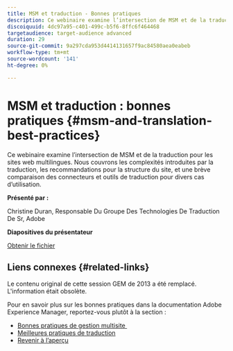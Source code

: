 ```yaml
---
title: MSM et traduction - Bonnes pratiques
description: Ce webinaire examine l’intersection de MSM et de la traduction pour les sites web multilingues. Nous couvrons les complexités introduites par la traduction, les recommandations pour la structure du site, et une brève comparaison des connecteurs et outils de traduction pour divers cas d’utilisation.
discoiquuid: 4dc97a95-c401-499c-b5f6-8ffc6f464468
targetaudience: target-audience advanced
duration: 29
source-git-commit: 9a297cda953d4414131657f9ac84580aea0eabeb
workflow-type: tm+mt
source-wordcount: '141'
ht-degree: 0%

---
```


# MSM et traduction : bonnes pratiques {#msm-and-translation-best-practices}

Ce webinaire examine l’intersection de MSM et de la traduction pour les sites web multilingues. Nous couvrons les complexités introduites par la traduction, les recommandations pour la structure du site, et une brève comparaison des connecteurs et outils de traduction pour divers cas d’utilisation.

**Présenté par :**

Christine Duran, Responsable Du Groupe Des Technologies De Traduction De Sr, Adobe

**Diapositives du présentateur**

[Obtenir le fichier](assets/20130731-adobe-msm-and-translation-best-practices.pdf)

## Liens connexes {#related-links}

Le contenu original de cette session GEM de 2013 a été remplacé. L&#39;information était obsolète.

Pour en savoir plus sur les bonnes pratiques dans la documentation Adobe Experience Manager, reportez-vous plutôt à la section :

* [&#x200B; Bonnes pratiques de gestion multisite &#x200B;](https://docs.adobe.com/docs/en/aem/6-1/administer/sites/msm/msm-bp.html)
* [Meilleures pratiques de traduction](https://docs.adobe.com/docs/en/aem/6-1/administer/sites/translation/tc-bp.html)
* [Revenir à l’aperçu](https://helpx.adobe.com/fr/experience-manager/kt/eseminars/gems/aem-index.html)
